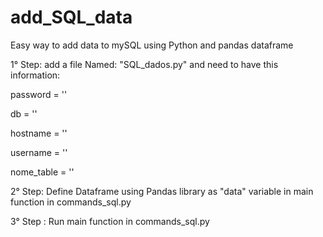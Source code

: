 # add_SQL_data
Easy way to add data to mySQL using Python and pandas dataframe

1° Step: add a file Named: "SQL_dados.py" and need to have this information: 

password = ''

db = ''

hostname = ''

username = ''

nome_table = ''



2° Step: Define Dataframe using Pandas library as "data" variable in main function in commands_sql.py

3° Step : Run main function in commands_sql.py

